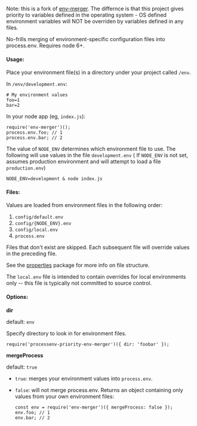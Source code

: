 Note: this is a fork of [env-merger](https://github.com/kbravest/env-merger). The differnce is that this project gives priority to variables defined in the operating system - OS defined environment variables will NOT be overriden by variables defined in any files.

No-frills merging of environment-specific configuration files into process.env. Requires node 6+.

#### Usage:

Place your environment file(s) in a directory under your project called `/env`.

In `/env/development.env`:

```
# My environment values
foo=1
bar=2
```

In your node app (eg, `index.js`):

```
require('env-merger')();
process.env.foo; // 1
process.env.bar; // 2
```

The value of `NODE_ENV` determines which environment file to use. The following will use values in the file `development.env` ( If `NODE_ENV` is not set, assumes production environment and will attempt to load a file `production.env`)

```
NODE_ENV=development & node index.js
```

#### Files:

Values are loaded from environment files in the following order:

1. `config/default.env`
1. `config/{NODE_ENV}.env`
1. `config/local.env`
1. `process.env`

Files that don't exist are skipped. Each subsequent file will override values in the preceding file.

See the [properties](https://www.npmjs.com/package/properties) package for more info on file structure.

The `local.env` file is intended to contain overrides for local environments only -- this file is typically not committed to source control.

#### Options:

**dir**

default: `env`

Specify directory to look in for environment files.

```
require('processenv-priority-env-merger')({ dir: 'foobar' });
```

**mergeProcess**

default: `true`

* `true`: merges your environment values into `process.env`. 
* `false`: will not merge process.env. Returns an object containing only values from your own environment files:

    ```
    const env = require('env-merger')({ mergeProcess: false });
    env.foo; // 1
    env.bar; // 2
    ```
